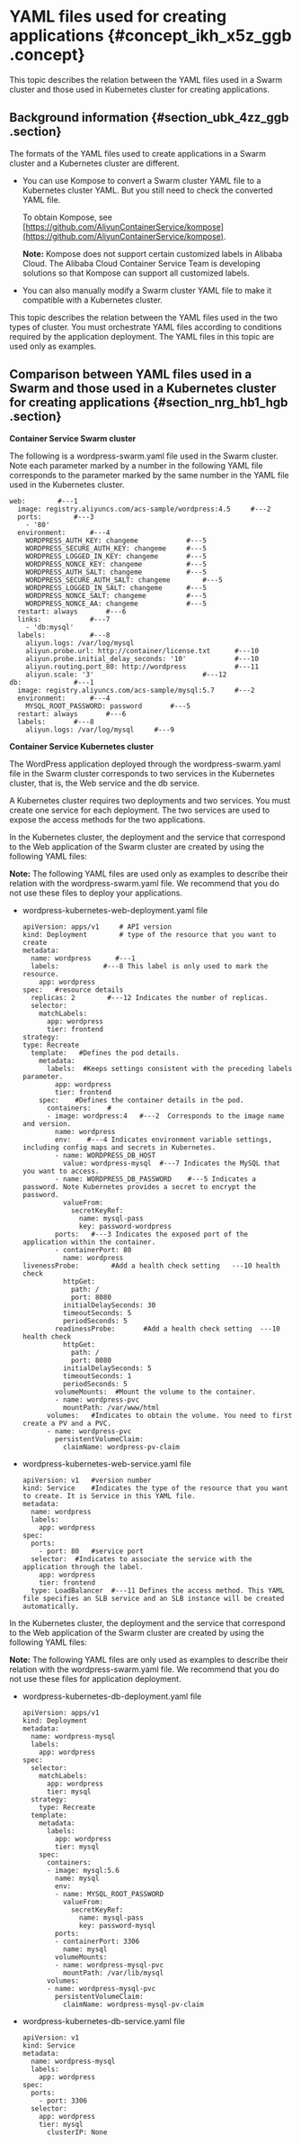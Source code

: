 # YAML files used for creating applications {#concept_ikh_x5z_ggb .concept}

This topic describes the relation between the YAML files used in a Swarm cluster and those used in Kubernetes cluster for creating applications.

## Background information {#section_ubk_4zz_ggb .section}

The formats of the YAML files used to create applications in a Swarm cluster and a Kubernetes cluster are different.

-   You can use Kompose to convert a Swarm cluster YAML file to a Kubernetes cluster YAML. But you still need to check the converted YAML file.

    To obtain Kompose, see [https://github.com/AliyunContainerService/kompose](https://github.com/AliyunContainerService/kompose).

    **Note:** Kompose does not support certain customized labels in Alibaba Cloud. The Alibaba Cloud Container Service Team is developing solutions so that Kompose can support all customized labels.

-   You can also manually modify a Swarm cluster YAML file to make it compatible with a Kubernetes cluster.

This topic describes the relation between the YAML files used in the two types of cluster. You must orchestrate YAML files according to conditions required by the application deployment. The YAML files in this topic are used only as examples.

## Comparison between YAML files used in a Swarm and those used in a Kubernetes cluster for creating applications {#section_nrg_hb1_hgb .section}

**Container Service Swarm cluster**

The following is a wordpress-swarm.yaml file used in the Swarm cluster. Note each parameter marked by a number in the following YAML file corresponds to the parameter marked by the same number in the YAML file used in the Kubernetes cluster.

```
web:		#---1
  image: registry.aliyuncs.com/acs-sample/wordpress:4.5		#---2
  ports:		#---3
    - '80'
  environment:		#---4
    WORDPRESS_AUTH_KEY: changeme			#---5
    WORDPRESS_SECURE_AUTH_KEY: changeme		#---5
    WORDPRESS_LOGGED_IN_KEY: changeme		#---5
    WORDPRESS_NONCE_KEY: changeme			#---5
    WORDPRESS_AUTH_SALT: changeme			#---5
    WORDPRESS_SECURE_AUTH_SALT: changeme		#---5
    WORDPRESS_LOGGED_IN_SALT: changeme		#---5
    WORDPRESS_NONCE_SALT: changeme			#---5
    WORDPRESS_NONCE_AA: changeme			#---5
  restart: always		#---6
  links:			#---7
    - 'db:mysql'
  labels:			#---8
    aliyun.logs: /var/log/mysql
    aliyun.probe.url: http://container/license.txt		#---10
    aliyun.probe.initial_delay_seconds: '10'			#---10
    aliyun.routing.port_80: http://wordpress			#---11
    aliyun.scale: '3'							#---12
db: 			#---1
  image: registry.aliyuncs.com/acs-sample/mysql:5.7		#---2
  environment:		#---4
    MYSQL_ROOT_PASSWORD: password		#---5
  restart: always		#---6
  labels:		#---8
    aliyun.logs: /var/log/mysql		#---9
```

**Container Service Kubernetes cluster**

The WordPress application deployed through the wordpress-swarm.yaml file in the Swarm cluster corresponds to two services in the Kubernetes cluster, that is, the Web service and the db service.

A Kubernetes cluster requires two deployments and two services. You must create one service for each deployment. The two services are used to expose the access methods for the two applications.

In the Kubernetes cluster, the deployment and the service that correspond to the Web application of the Swarm cluster are created by using the following YAML files:

**Note:** The following YAML files are used only as examples to describe their relation with the wordpress-swarm.yaml file. We recommend that you do not use these files to deploy your applications.

-   wordpress-kubernetes-web-deployment.yaml file

    ```
    apiVersion: apps/v1     # API version
    kind: Deployment		# type of the resource that you want to create
    metadata:
      name: wordpress      #---1 
      labels:			#---8 This label is only used to mark the resource.
        app: wordpress
    spec:	#resource details
      replicas: 2        #---12 Indicates the number of replicas.
      selector:  
        matchLabels:
          app: wordpress
          tier: frontend
    strategy:
    type: Recreate
      template:   #Defines the pod details.
        metadata:
          labels:  #Keeps settings consistent with the preceding labels parameter.
            app: wordpress
            tier: frontend
        spec:    #Defines the container details in the pod.
          containers:    #
          - image: wordpress:4   #---2  Corresponds to the image name and version.
            name: wordpress
            env:    #---4 Indicates environment variable settings, including config maps and secrets in Kubernetes.
            - name: WORDPRESS_DB_HOST
              value: wordpress-mysql  #---7 Indicates the MySQL that you want to access.
            - name: WORDPRESS_DB_PASSWORD    #---5 Indicates a password. Note Kubernetes provides a secret to encrypt the password.
              valueFrom:
                secretKeyRef:
                  name: mysql-pass
                  key: password-wordpress
            ports:   #---3 Indicates the exposed port of the application within the container.
            - containerPort: 80
              name: wordpress
    livenessProbe:        #Add a health check setting   ---10 health check
              httpGet:
                path: /
                port: 8080
              initialDelaySeconds: 30
              timeoutSeconds: 5
              periodSeconds: 5
            readinessProbe:       #Add a health check setting  ---10 health check
              httpGet:
                path: /
                port: 8080
              initialDelaySeconds: 5
              timeoutSeconds: 1
              periodSeconds: 5
            volumeMounts:  #Mount the volume to the container.
            - name: wordpress-pvc
              mountPath: /var/www/html
          volumes:   #Indicates to obtain the volume. You need to first create a PV and a PVC.
          - name: wordpress-pvc
            persistentVolumeClaim:
              claimName: wordpress-pv-claim
    ```

-   wordpress-kubernetes-web-service.yaml file

    ```
    apiVersion: v1   #version number
    kind: Service    #Indicates the type of the resource that you want to create. It is Service in this YAML file.
    metadata:
      name: wordpress
      labels:
        app: wordpress
    spec:
      ports:
        - port: 80   #service port
      selector:  #Indicates to associate the service with the application through the label.
        app: wordpress
        tier: frontend
      type: LoadBalancer  #---11 Defines the access method. This YAML file specifies an SLB service and an SLB instance will be created automatically.
    ```


In the Kubernetes cluster, the deployment and the service that correspond to the Web application of the Swarm cluster are created by using the following YAML files:

**Note:** The following YAML files are only used as examples to describe their relation with the wordpress-swarm.yaml file. We recommend that you do not use these files for application deployment.

-   wordpress-kubernetes-db-deployment.yaml file

    ```
    apiVersion: apps/v1
    kind: Deployment
    metadata:
      name: wordpress-mysql
      labels:
        app: wordpress
    spec:
      selector:
        matchLabels:
          app: wordpress
          tier: mysql
      strategy:
        type: Recreate
      template:
        metadata:
          labels:
            app: wordpress
            tier: mysql
        spec:
          containers:
          - image: mysql:5.6
            name: mysql
            env:
            - name: MYSQL_ROOT_PASSWORD
              valueFrom:
                secretKeyRef:
                  name: mysql-pass
                  key: password-mysql
            ports:
            - containerPort: 3306
              name: mysql
            volumeMounts:
            - name: wordpress-mysql-pvc
              mountPath: /var/lib/mysql
          volumes:
          - name: wordpress-mysql-pvc
            persistentVolumeClaim:
              claimName: wordpress-mysql-pv-claim
    ```

-   wordpress-kubernetes-db-service.yaml file

    ```
    apiVersion: v1
    kind: Service
    metadata:
      name: wordpress-mysql
      labels:
        app: wordpress
    spec:
      ports:
        - port: 3306
      selector:
        app: wordpress
        tier: mysql
          clusterIP: None
    ```


